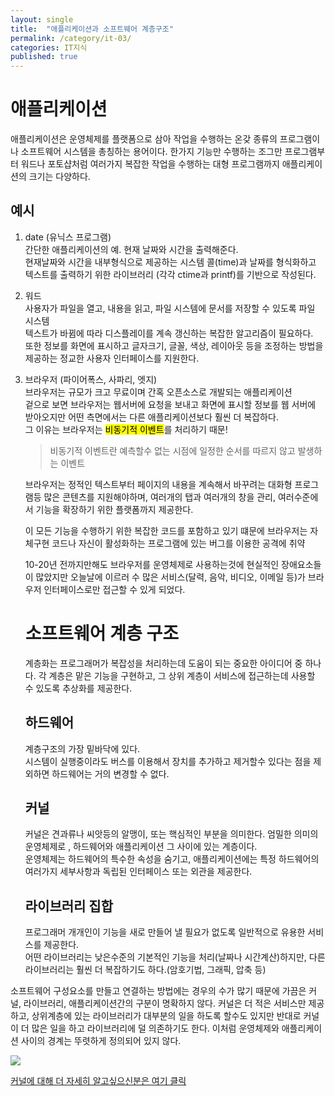 ```yaml
---
layout: single
title:  "애플리케이션과 소프트웨어 계층구조"
permalink: /category/it-03/
categories: IT지식
published: true
---
```


# 애플리케이션 

애플리케이션은 운영체제를 플랫폼으로 삼아 작업을 수행하는 온갖 종류의 프로그램이나 소프트웨어 시스템을 총칭하는 용어이다. 한가지 기능만 수행하는 조그만 프로그램부터 워드나 포토샵처럼 여러가지 복잡한 작업을 수행하는 대형 프로그램까지 애플리케이션의 크기는 다양하다.

## 예시

1. date (유닉스 프로그램)  
    간단한 애플리케이션의 예. 현재 날짜와 시간을 출력해준다.  
    현재날짜와 시간을 내부형식으로 제공하는 시스템 콜(time)과 날짜를 형식화하고 텍스트를 출력하기 위한 라이브러리 (각각 ctime과 printf)를 기반으로 작성된다.

2. 워드  
    사용자가 파일을 열고, 내용을 읽고, 파일 시스템에 문서를 저장할 수 있도록 파일 시스템    
    텍스트가 바뀜에 따라 디스플레이를 계속 갱신하는 복잡한 알고리즘이 필요하다.  
    또한 정보를 화면에 표시하고 글자크기, 글꼴, 색상, 레이아웃 등을 조정하는 방법을 제공하는 정교한 사용자 인터페이스를 지원한다.  

3. 브라우저 (파이어폭스, 사파리, 엣지)  
    브라우저는 규모가 크고 무료이며 간혹 오픈소스로 개발되는 애플리케이션  
    겉으로 보면 브라우저는 웹서버에 요청을 보내고 화면에 표시할 정보를 웹 서버에 받아오지만 어떤 측면에서는 다른 애플리케이션보다 훨씬 더 복잡하다.  
    그 이유는 브라우저는 <mark>비동기적 이벤트</mark>를 처리하기 때문!
    
    > 비동기적 이벤트란 예측할수 없는 시점에 일정한 순서를 따르지 않고 발생하는 이벤트

    브라우저는 정적인 텍스트부터 페이지의 내용을 계속해서 바꾸려는 대화형 프로그램등 많은 콘텐츠를 지원해야하며, 여러개의 탭과 여러개의 창을 관리, 여러수준에서 기능을 확장하기 위한 플랫폼까지 제공한다.

    이 모든 기능을 수행하기 위한 복잡한 코드를 포함하고 있기 떄문에 브라우저는 자체구현 코드나 자신이 활성화하는 프로그램에 있는 버그를 이용한 공격에 취약

    10-20년 전까지만해도 브라우저를 운영체제로 사용하는것에 현실적인 장애요소들이 많았지만 오늘날에 이르러 수 많은 서비스(달력, 음악, 비디오, 이메일 등)가 브라우저 인터페이스로만 접근할 수 있게 되었다. 

    # 소프트웨어 계층 구조

    계층화는 프로그래머가 복잡성을 처리하는데 도움이 되는 중요한 아이디어 중 하나다. 각 계층은 맡은 기능을 구현하고, 그 상위 계층이 서비스에 접근하는데 사용할 수 있도록 추상화를 제공한다. 

    ## 하드웨어 
    계층구조의 가장 밑바닥에 있다.  
    시스템이 실행중이라도 버스를 이용해서 장치를 추가하고 제거할수 있다는 점을 제외하면 하드웨어는 거의 변경할 수 없다.

    ## 커널
    커널은 견과류나 씨앗등의 알맹이, 또는 핵심적인 부분을 의미한다. 
    엄밀한 의미의 운영체제로 , 하드웨어와 애플리케이션 그 사이에 있는 계층이다.  
    운영체제는 하드웨어의 특수한 속성을 숨기고, 애플리케이션에는 특정 하드웨어의 여러가지 세부사항과 독립된 인터페이스 또는 외관을 제공한다.

    ## 라이브러리 집합
    프로그래머 개개인이 기능을 새로 만들어 낼 필요가 없도록 일반적으로 유용한 서비스를 제공한다.  
    어떤 라이브러리는 낮은수준의 기본적인 기능을 처리(날짜나 시간계산)하지만, 다른 라이브러리는 훨씬 더 복잡하기도 하다.(암호기법, 그래픽, 압축 등)
  

  소프트웨어 구성요소를 만들고 연결하는 방법에는 경우의 수가 많기 때문에 가끔은 커널, 라이브러리, 애플리케이션간의 구분이 명확하지 않다. 커널은 더 적은 서비스만 제공하고, 상위계층에 있는 라이브러리가 대부분의 일을 하도록 할수도 있지만 반대로 커널이 더 많은 일을 하고 라이브러리에 덜 의존하기도 한다. 이처럼 운영체제와 애플리케이션 사이의 경계는 뚜렷하게 정의되어 있지 않다.


![](https://ifh.cc/g/Dl0Mjz.png)

[커널에 대해 더 자세히 알고싶으신분은 여기 클릭](https://medium.com/pocs/%EC%BB%A4%EB%84%90-kernel-c5e19f8b34c0)


